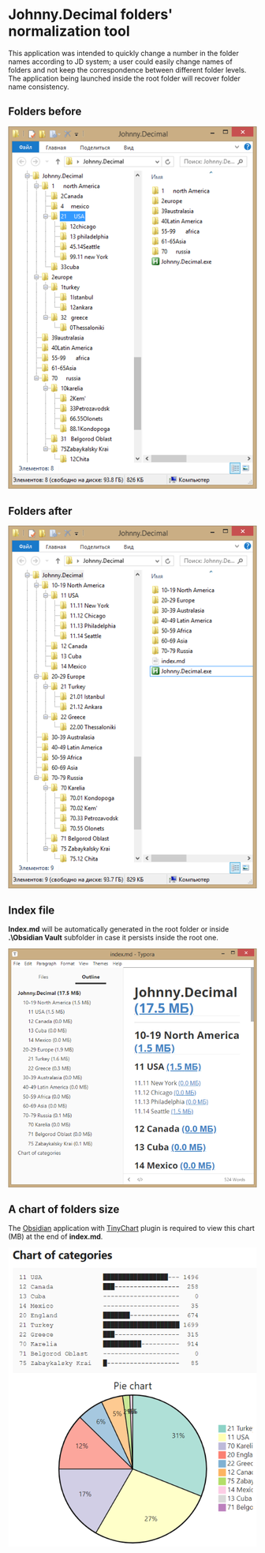 # Johnny.Decimal folders' normalization tool

This application was intended to quickly change a number in the folder names according to JD system; a user could easily change names of folders and not keep the correspondence between different folder levels. The application being launched inside the root folder will recover folder name consistency.



## Folders before
![Befor](1befor.png)



## Folders after

![After](2after.png)



## Index file

**Index.md** will be automatically generated in the root folder or inside **.\Obsidian Vault** subfolder in case it persists inside the root one.



![Index.md](3index.png)


## A chart of folders size

The [Obsidian](https://obsidian.md/) application with [TinyChart](https://github.com/alincoop/obsidian-tinychart) plugin is required to view this chart (MB) at the end of **index.md**.

![Chart](4chart.png)
